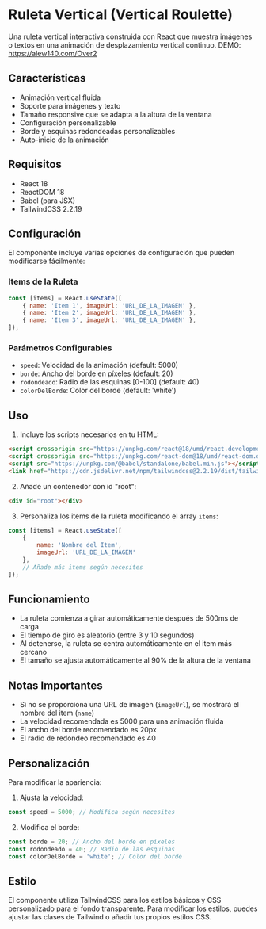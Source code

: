 # Ruleta Vertical (Vertical Roulette)

Una ruleta vertical interactiva construida con React que muestra imágenes o textos en una animación de desplazamiento vertical continuo.
DEMO: https://alew140.com/Over2

## Características

- Animación vertical fluida
- Soporte para imágenes y texto
- Tamaño responsive que se adapta a la altura de la ventana
- Configuración personalizable
- Borde y esquinas redondeadas personalizables
- Auto-inicio de la animación

## Requisitos

- React 18
- ReactDOM 18
- Babel (para JSX)
- TailwindCSS 2.2.19

## Configuración

El componente incluye varias opciones de configuración que pueden modificarse fácilmente:

### Items de la Ruleta
```javascript
const [items] = React.useState([
    { name: 'Item 1', imageUrl: 'URL_DE_LA_IMAGEN' },
    { name: 'Item 2', imageUrl: 'URL_DE_LA_IMAGEN' },
    { name: 'Item 3', imageUrl: 'URL_DE_LA_IMAGEN' },
]);
```

### Parámetros Configurables

- `speed`: Velocidad de la animación (default: 5000)
- `borde`: Ancho del borde en píxeles (default: 20)
- `rodondeado`: Radio de las esquinas [0-100] (default: 40)
- `colorDelBorde`: Color del borde (default: 'white')

## Uso

1. Incluye los scripts necesarios en tu HTML:
```html
<script crossorigin src="https://unpkg.com/react@18/umd/react.development.js"></script>
<script crossorigin src="https://unpkg.com/react-dom@18/umd/react-dom.development.js"></script>
<script src="https://unpkg.com/@babel/standalone/babel.min.js"></script>
<link href="https://cdn.jsdelivr.net/npm/tailwindcss@2.2.19/dist/tailwind.min.css" rel="stylesheet">
```

2. Añade un contenedor con id "root":
```html
<div id="root"></div>
```

3. Personaliza los items de la ruleta modificando el array `items`:
```javascript
const [items] = React.useState([
    { 
        name: 'Nombre del Item', 
        imageUrl: 'URL_DE_LA_IMAGEN'
    },
    // Añade más items según necesites
]);
```

## Funcionamiento

- La ruleta comienza a girar automáticamente después de 500ms de carga
- El tiempo de giro es aleatorio (entre 3 y 10 segundos)
- Al detenerse, la ruleta se centra automáticamente en el item más cercano
- El tamaño se ajusta automáticamente al 90% de la altura de la ventana

## Notas Importantes

- Si no se proporciona una URL de imagen (`imageUrl`), se mostrará el nombre del item (`name`)
- La velocidad recomendada es 5000 para una animación fluida
- El ancho del borde recomendado es 20px
- El radio de redondeo recomendado es 40

## Personalización

Para modificar la apariencia:

1. Ajusta la velocidad:
```javascript
const speed = 5000; // Modifica según necesites
```

2. Modifica el borde:
```javascript
const borde = 20; // Ancho del borde en píxeles
const rodondeado = 40; // Radio de las esquinas
const colorDelBorde = 'white'; // Color del borde
```

## Estilo

El componente utiliza TailwindCSS para los estilos básicos y CSS personalizado para el fondo transparente. Para modificar los estilos, puedes ajustar las clases de Tailwind o añadir tus propios estilos CSS.
